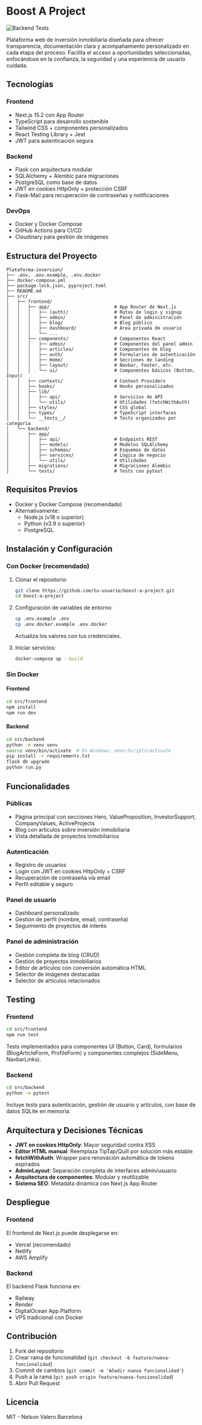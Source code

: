 # Boost A Project

![Backend Tests](https://github.com/Nelvb/Plataforma-inversion/actions/workflows/backend-tests.yml/badge.svg)

Plataforma web de inversión inmobiliaria diseñada para ofrecer transparencia, documentación clara y acompañamiento personalizado en cada etapa del proceso. Facilita el acceso a oportunidades seleccionadas, enfocándose en la confianza, la seguridad y una experiencia de usuario cuidada.

## Tecnologías

### Frontend

- Next.js 15.2 con App Router
- TypeScript para desarrollo sostenible
- Tailwind CSS + componentes personalizados 
- React Testing Library + Jest
- JWT para autenticación segura

### Backend

- Flask con arquitectura modular
- SQLAlchemy + Alembic para migraciones
- PostgreSQL como base de datos
- JWT en cookies HttpOnly + protección CSRF
- Flask-Mail para recuperación de contraseñas y notificaciones

### DevOps

- Docker y Docker Compose
- GitHub Actions para CI/CD
- Cloudinary para gestión de imágenes

## Estructura del Proyecto

```
Plataforma-inversion/
├── .env, .env.example, .env.docker
├── docker-compose.yml
├── package-lock.json, pyproject.toml
├── README.md
├── src/
│   ├── frontend/
│   │   ├── app/                        # App Router de Next.js
│   │   │   ├── (auth)/                 # Rutas de login y signup
│   │   │   ├── admin/                  # Panel de administración
│   │   │   ├── blog/                   # Blog público
│   │   │   ├── dashboard/              # Área privada de usuario
│   │   │   └── ...
│   │   ├── components/                 # Componentes React
│   │   │   ├── admin/                  # Componentes del panel admin
│   │   │   ├── articles/               # Componentes de blog
│   │   │   ├── auth/                   # Formularios de autenticación
│   │   │   ├── Home/                   # Secciones de landing
│   │   │   ├── layout/                 # Navbar, Footer, etc.
│   │   │   └── ui/                     # Componentes básicos (Button, Input)
│   │   ├── contexts/                   # Context Providers
│   │   ├── hooks/                      # Hooks personalizados
│   │   ├── lib/
│   │   │   ├── api/                    # Servicios de API
│   │   │   └── utils/                  # Utilidades (fetchWithAuth)
│   │   ├── styles/                     # CSS global
│   │   ├── types/                      # TypeScript interfaces
│   │   └── __tests__/                  # Tests organizados por categoría
│   └── backend/
│       ├── app/
│       │   ├── api/                    # Endpoints REST
│       │   ├── models/                 # Modelos SQLAlchemy
│       │   ├── schemas/                # Esquemas de datos
│       │   ├── services/               # Lógica de negocio
│       │   └── utils/                  # Utilidades
│       ├── migrations/                 # Migraciones Alembic
│       └── tests/                      # Tests con pytest
```

## Requisitos Previos

- Docker y Docker Compose (recomendado)
- Alternativamente:
  - Node.js (v18 o superior)
  - Python (v3.9 o superior)
  - PostgreSQL

## Instalación y Configuración

### Con Docker (recomendado)

1. Clonar el repositorio:
   ```bash
   git clone https://github.com/tu-usuario/boost-a-project.git
   cd boost-a-project
   ```

2. Configuración de variables de entorno:
   ```bash
   cp .env.example .env
   cp .env.docker.example .env.docker
   ```
   Actualiza los valores con tus credenciales.

3. Iniciar servicios:
   ```bash
   docker-compose up --build
   ```

### Sin Docker

#### Frontend
```bash
cd src/frontend
npm install
npm run dev
```

#### Backend
```bash
cd src/backend
python -m venv venv
source venv/bin/activate  # En Windows: venv\Scripts\activate
pip install -r requirements.txt
flask db upgrade
python run.py
```

## Funcionalidades

### Públicas
- Página principal con secciones Hero, ValueProposition, InvestorSupport, CompanyValues, ActiveProjects
- Blog con artículos sobre inversión inmobiliaria
- Vista detallada de proyectos inmobiliarios

### Autenticación
- Registro de usuarios
- Login con JWT en cookies HttpOnly + CSRF
- Recuperación de contraseña vía email
- Perfil editable y seguro

### Panel de usuario
- Dashboard personalizado
- Gestión de perfil (nombre, email, contraseña)
- Seguimiento de proyectos de interés

### Panel de administración
- Gestión completa de blog (CRUD)
- Gestión de proyectos inmobiliarios
- Editor de artículos con conversión automática HTML
- Selector de imágenes destacadas
- Selector de artículos relacionados

## Testing

### Frontend
```bash
cd src/frontend
npm run test
```

Tests implementados para componentes UI (Button, Card), formularios (BlogArticleForm, ProfileForm) y componentes complejos (SideMenu, NavbarLinks).

### Backend
```bash
cd src/backend
python -m pytest
```

Incluye tests para autenticación, gestión de usuario y artículos, con base de datos SQLite en memoria.

## Arquitectura y Decisiones Técnicas

- **JWT en cookies HttpOnly**: Mayor seguridad contra XSS
- **Editor HTML manual**: Reemplaza TipTap/Quill por solución más estable
- **fetchWithAuth**: Wrapper para renovación automática de tokens expirados
- **AdminLayout**: Separación completa de interfaces admin/usuario
- **Arquitectura de componentes**: Modular y reutilizable
- **Sistema SEO**: Metadata dinámica con Next.js App Router

## Despliegue

### Frontend
El frontend de Next.js puede desplegarse en:
- Vercel (recomendado)
- Netlify
- AWS Amplify

### Backend
El backend Flask funciona en:
- Railway
- Render
- DigitalOcean App Platform
- VPS tradicional con Docker

## Contribución

1. Fork del repositorio
2. Crear rama de funcionalidad (`git checkout -b feature/nueva-funcionalidad`)
3. Commit de cambios (`git commit -m 'Añadir nueva funcionalidad'`)
4. Push a la rama (`git push origin feature/nueva-funcionalidad`)
5. Abrir Pull Request

## Licencia

MIT - Nelson Valero Barcelona
